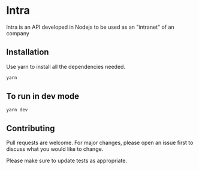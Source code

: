# Intra

Intra is an API developed in Nodejs to be used as an "intranet" of an company

## Installation

Use yarn to install all the dependencies needed.

```bash
yarn
```

## To run in dev mode

```node
yarn dev
```

## Contributing

Pull requests are welcome. For major changes, please open an issue first to discuss what you would like to change.

Please make sure to update tests as appropriate.
